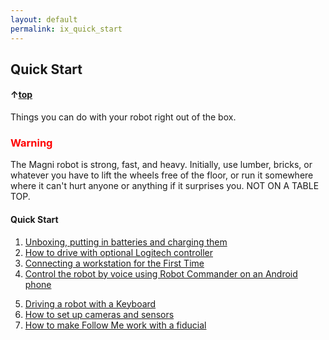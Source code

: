 ```yaml
---
layout: default
permalink: ix_quick_start
---
```

## Quick Start
#### &uarr;[top](https://ubiquityrobotics.github.io/learn/)

Things you can do with your robot right out of the box.

<H3 style="color:red">Warning</H3>

The Magni robot is strong, fast, and heavy. Initially, use lumber, bricks, or whatever you have to lift the wheels free of the floor, or run it somewhere where it can't hurt anyone or anything if it surprises you. NOT ON A TABLE TOP.

#### Quick Start

1.	[Unboxing, putting in batteries and charging them](unboxing)
2.	[How to drive with optional Logitech controller](logitech)
3.  [Connecting a workstation for the First Time](connecting)
4.	[Control the robot by voice using Robot Commander on an Android phone](robot_commander)
<!--- this also works
<a class="page-link" href="https://ubiquityrobotics.github.io/learn/robotcommander">How to control the robot using Robot Commander</a>-->
5.	[Driving a robot with a Keyboard](keyboard_teleop)
6.	[How to set up cameras and sensors](camera_sensors)
7.	[How to make Follow Me work with a fiducial](fiducial_follow)
